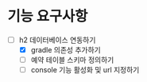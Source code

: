 # 기능 요구사항

- [ ] h2 데이터베이스 연동하기
    - [x] gradle 의존성 추가하기
    - [ ] 예약 테이블 스키마 정의하기
    - [ ] console 기능 활성화 및 url 지정하기
